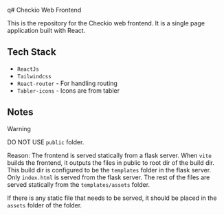 q# Checkio Web Frontend

This is the repository for the Checkio web frontend. It is a single page application built with React.

## Tech Stack
- `ReactJs`
- `Tailwindcss`
- `React-router` - For handling routing
- `Tabler-icons` - Icons are from tabler

## Notes

> [!WARNING]
> DO NOT USE `public` folder.
>
> Reason: The frontend is served statically from a flask server.
> When `vite` builds the frontend, it outputs the files in public to root dir of the build dir. This build dir is
> configured to be the `templates` folder in the flask server. Only `index.html` is served from the flask server. The rest
> of the files are served statically from the `templates/assets` folder.
> 
> If there is any static file that needs to be served, it should be placed in the `assets` folder of the folder.
